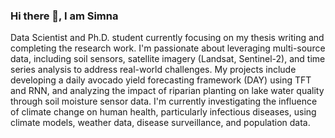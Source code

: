 ### Hi there 👋, I am Simna 

<!--
**simnarassak/SimnaRassak** is a ✨ _special_ ✨ repository because its `README.md` (this file) appears on your GitHub profile.


-->
<p align="left">
           Data Scientist and Ph.D. student currently focusing on my thesis writing and completing the research work. I'm passionate about leveraging multi-source data, including soil sensors, satellite imagery (Landsat, Sentinel-2), and time series analysis to address real-world challenges. My projects include developing a daily avocado yield forecasting framework (DAY) using TFT and RNN, and analyzing the impact of riparian planting on lake water quality through soil moisture sensor data. I'm currently investigating the influence of climate change on human health, particularly infectious diseases, using climate models, weather data, disease surveillance, and population data.<br/>
 </p>

  
       
  

